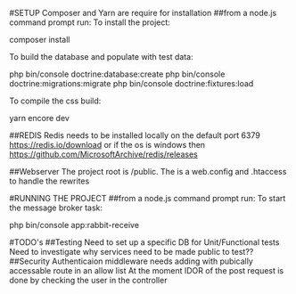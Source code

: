 
#SETUP
Composer and Yarn are require for installation
##from a node.js command prompt run:
To install the project:

composer install

To build the database and populate with test data:

php bin/console doctrine:database:create
php bin/console doctrine:migrations:migrate
php bin/console doctrine:fixtures:load

To compile the css build:

yarn encore dev

##REDIS
Redis needs to be installed locally on the default port 6379
https://redis.io/download or if the os is windows then https://github.com/MicrosoftArchive/redis/releases

##Webserver
The project root is /public. The is a web.config and .htaccess to handle the rewrites

#RUNNING THE PROJECT
##from a node.js command prompt run:
To start the message broker task:

php bin/console app:rabbit-receive

#TODO's
##Testing
Need to set up a specific DB for Unit/Functional tests
Need to investigate why services need to be made public to test??
##Security
Authenticaion middleware needs adding with pubically accessable route in an allow list
At the moment IDOR of the post request is done by checking the user in the controller
